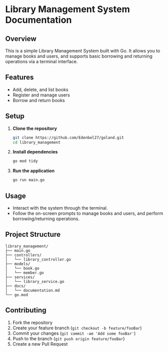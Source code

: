 # Library Management System Documentation

## Overview

This is a simple Library Management System built with Go. It allows you to manage books and users, and supports basic borrowing and returning operations via a terminal interface.

## Features

- Add, delete, and list books
- Register and manage users
- Borrow and return books

## Setup

1. **Clone the repository**
   ```sh
   git clone https://github.com/Edenbel27/goland.git
   cd library_management
   ```

2. **Install dependencies**
   ```sh
   go mod tidy
   ```

3. **Run the application**
   ```sh
   go run main.go
   ```

## Usage

- Interact with the system through the terminal.
- Follow the on-screen prompts to manage books and users, and perform borrowing/returning operations.

## Project Structure

```
library_management/
├── main.go
├── controllers/
│   └── library_controller.go
├── models/
│   └── book.go
│   └── member.go
├── services/
│   └── library_service.go
├── docs/
│   └── documentation.md
└── go.mod
```

## Contributing

1. Fork the repository
2. Create your feature branch (`git checkout -b feature/fooBar`)
3. Commit your changes (`git commit -am 'Add some fooBar'`)
4. Push to the branch (`git push origin feature/fooBar`)
5. Create a new Pull Request